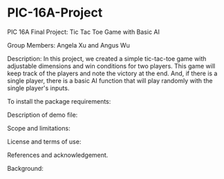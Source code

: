 # PIC-16A-Project

PIC 16A Final Project: Tic Tac Toe Game with Basic AI

Group Members: Angela Xu and Angus Wu

Description:
  In this project, we created a simple tic-tac-toe game with adjustable dimensions and win conditions for two players. This game will keep track of the players 
  and note the victory at the end. And, if there is a single player, there is a basic AI function that will play randomly with the single player's inputs.
  
To install the package requirements:
  
Description of demo file:

Scope and limitations:

License and terms of use:

References and acknowledgement.

Background:
  
